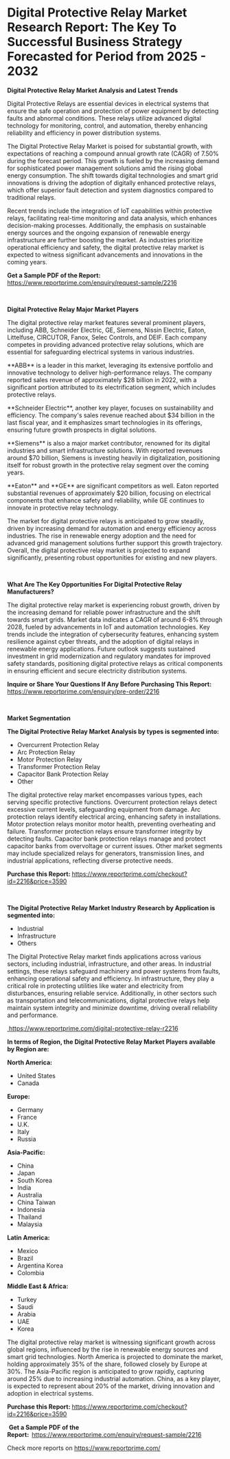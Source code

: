 <p><h1>Digital Protective Relay Market Research Report: The Key To Successful Business Strategy Forecasted for Period from 2025 - 2032</h1></p><p><strong>Digital Protective Relay Market Analysis and Latest Trends</strong></p>
<p><p>Digital Protective Relays are essential devices in electrical systems that ensure the safe operation and protection of power equipment by detecting faults and abnormal conditions. These relays utilize advanced digital technology for monitoring, control, and automation, thereby enhancing reliability and efficiency in power distribution systems.</p><p>The Digital Protective Relay Market is poised for substantial growth, with expectations of reaching a compound annual growth rate (CAGR) of 7.50% during the forecast period. This growth is fueled by the increasing demand for sophisticated power management solutions amid the rising global energy consumption. The shift towards digital technologies and smart grid innovations is driving the adoption of digitally enhanced protective relays, which offer superior fault detection and system diagnostics compared to traditional relays.</p><p>Recent trends include the integration of IoT capabilities within protective relays, facilitating real-time monitoring and data analysis, which enhances decision-making processes. Additionally, the emphasis on sustainable energy sources and the ongoing expansion of renewable energy infrastructure are further boosting the market. As industries prioritize operational efficiency and safety, the digital protective relay market is expected to witness significant advancements and innovations in the coming years.</p></p>
<p><strong>Get a Sample PDF of the Report:&nbsp;</strong> <a href="https://www.reportprime.com/enquiry/request-sample/2216?utm_campaign=2960&utm_medium=2&utm_source=Github&utm_content=ia&utm_term=18032025&utm_id=digital-protective-relay">https://www.reportprime.com/enquiry/request-sample/2216</a></p>
<p>&nbsp;</p>
<p><strong>Digital Protective Relay Major Market Players</strong></p>
<p><p>The digital protective relay market features several prominent players, including ABB, Schneider Electric, GE, Siemens, Nissin Electric, Eaton, Littelfuse, CIRCUTOR, Fanox, Selec Controls, and DEIF. Each company competes in providing advanced protective relay solutions, which are essential for safeguarding electrical systems in various industries.</p><p>**ABB** is a leader in this market, leveraging its extensive portfolio and innovative technology to deliver high-performance relays. The company reported sales revenue of approximately $28 billion in 2022, with a significant portion attributed to its electrification segment, which includes protective relays.</p><p>**Schneider Electric**, another key player, focuses on sustainability and efficiency. The company's sales revenue reached about $34 billion in the last fiscal year, and it emphasizes smart technologies in its offerings, ensuring future growth prospects in digital solutions.</p><p>**Siemens** is also a major market contributor, renowned for its digital industries and smart infrastructure solutions. With reported revenues around $70 billion, Siemens is investing heavily in digitalization, positioning itself for robust growth in the protective relay segment over the coming years.</p><p>**Eaton** and **GE** are significant competitors as well. Eaton reported substantial revenues of approximately $20 billion, focusing on electrical components that enhance safety and reliability, while GE continues to innovate in protective relay technology.</p><p>The market for digital protective relays is anticipated to grow steadily, driven by increasing demand for automation and energy efficiency across industries. The rise in renewable energy adoption and the need for advanced grid management solutions further support this growth trajectory. Overall, the digital protective relay market is projected to expand significantly, presenting robust opportunities for existing and new players.</p></p>
<p>&nbsp;</p>
<p><strong>What Are The Key Opportunities For Digital Protective Relay Manufacturers?</strong></p>
<p><p>The digital protective relay market is experiencing robust growth, driven by the increasing demand for reliable power infrastructure and the shift towards smart grids. Market data indicates a CAGR of around 6-8% through 2028, fueled by advancements in IoT and automation technologies. Key trends include the integration of cybersecurity features, enhancing system resilience against cyber threats, and the adoption of digital relays in renewable energy applications. Future outlook suggests sustained investment in grid modernization and regulatory mandates for improved safety standards, positioning digital protective relays as critical components in ensuring efficient and secure electricity distribution systems.</p></p>
<p><strong>Inquire or Share Your Questions If Any Before Purchasing This Report:</strong> <a href="https://www.reportprime.com/enquiry/pre-order/2216?utm_campaign=2960&utm_medium=2&utm_source=Github&utm_content=ia&utm_term=18032025&utm_id=digital-protective-relay">https://www.reportprime.com/enquiry/pre-order/2216</a></p>
<p>&nbsp;</p>
<p><strong>Market Segmentation</strong></p>
<p><strong>The Digital Protective Relay Market Analysis by types is segmented into:</strong></p>
<p><ul><li>Overcurrent Protection Relay</li><li>Arc Protection Relay</li><li>Motor Protection Relay</li><li>Transformer Protection Relay</li><li>Capacitor Bank Protection Relay</li><li>Other</li></ul></p>
<p><p>The digital protective relay market encompasses various types, each serving specific protective functions. Overcurrent protection relays detect excessive current levels, safeguarding equipment from damage. Arc protection relays identify electrical arcing, enhancing safety in installations. Motor protection relays monitor motor health, preventing overheating and failure. Transformer protection relays ensure transformer integrity by detecting faults. Capacitor bank protection relays manage and protect capacitor banks from overvoltage or current issues. Other market segments may include specialized relays for generators, transmission lines, and industrial applications, reflecting diverse protective needs.</p></p>
<p><strong>Purchase this Report:&nbsp;</strong><a href="https://www.reportprime.com/checkout?id=2216&price=3590&utm_campaign=2960&utm_medium=2&utm_source=Github&utm_content=ia&utm_term=18032025&utm_id=digital-protective-relay">https://www.reportprime.com/checkout?id=2216&price=3590</a></p>
<p>&nbsp;</p>
<p><strong>The Digital Protective Relay Market Industry Research by Application is segmented into:</strong></p>
<p><ul><li>Industrial</li><li>Infrastructure</li><li>Others</li></ul></p>
<p><p>The Digital Protective Relay market finds applications across various sectors, including industrial, infrastructure, and other areas. In industrial settings, these relays safeguard machinery and power systems from faults, enhancing operational safety and efficiency. In infrastructure, they play a critical role in protecting utilities like water and electricity from disturbances, ensuring reliable service. Additionally, in other sectors such as transportation and telecommunications, digital protective relays help maintain system integrity and minimize downtime, driving overall reliability and performance.</p></p>
<p><a href="https://www.reportprime.com/digital-protective-relay-r2216?utm_campaign=2960&utm_medium=2&utm_source=Github&utm_content=ia&utm_term=18032025&utm_id=digital-protective-relay">&nbsp;https://www.reportprime.com/digital-protective-relay-r2216</a></p>
<p><strong>In terms of Region, the Digital Protective Relay Market Players available by Region are:</strong></p>
<p>
    <p> <strong> North America: </strong>
        <ul>
            <li>United States</li>
            <li>Canada</li>
        </ul>
        </p> 
    <p> <strong> Europe: </strong>
        <ul>
            <li>Germany</li>
            <li>France</li>
            <li>U.K.</li>
            <li>Italy</li>
            <li>Russia</li>
        </ul>
        </p> 
    <p> <strong> Asia-Pacific: </strong>
        <ul>
            <li>China</li>
            <li>Japan</li>
            <li>South Korea</li>
            <li>India</li>
            <li>Australia</li>
            <li>China Taiwan</li>
            <li>Indonesia</li>
            <li>Thailand</li>
            <li>Malaysia</li>
        </ul>
        </p> 
    <p> <strong> Latin America: </strong>
        <ul>
            <li>Mexico</li>
            <li>Brazil</li>
            <li>Argentina Korea</li>
            <li>Colombia</li>
        </ul>
        </p> 
    <p> <strong> Middle East & Africa: </strong>
        <ul>
            <li>Turkey</li>
            <li>Saudi</li>
            <li>Arabia</li>
            <li>UAE</li>
            <li>Korea</li>
        </ul>
    </p>
    </p>
<p><p>The digital protective relay market is witnessing significant growth across global regions, influenced by the rise in renewable energy sources and smart grid technologies. North America is projected to dominate the market, holding approximately 35% of the share, followed closely by Europe at 30%. The Asia-Pacific region is anticipated to grow rapidly, capturing around 25% due to increasing industrial automation. China, as a key player, is expected to represent about 20% of the market, driving innovation and adoption in electrical systems.</p></p>
<p><strong>Purchase this Report: </strong><a href="https://www.reportprime.com/checkout?id=2216&price=3590&utm_campaign=2960&utm_medium=2&utm_source=Github&utm_content=ia&utm_term=18032025&utm_id=digital-protective-relay">https://www.reportprime.com/checkout?id=2216&price=3590</a></p>
<p>&nbsp;<strong>Get a Sample PDF of the Report:&nbsp;&nbsp;</strong><a href="https://www.reportprime.com/enquiry/request-sample/2216?utm_campaign=2960&utm_medium=2&utm_source=Github&utm_content=ia&utm_term=18032025&utm_id=digital-protective-relay">https://www.reportprime.com/enquiry/request-sample/2216</a></p>
<p><strong></strong></p>
<p>Check more reports on <a href="https://www.reportprime.com/?utm_campaign=2960&utm_medium=2&utm_source=Github&utm_content=ia&utm_term=18032025&utm_id=digital-protective-relay">https://www.reportprime.com/</a></p>